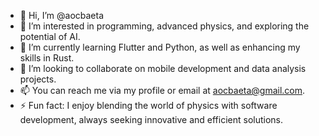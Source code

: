 - 👋 Hi, I’m @aocbaeta
- 👀 I’m interested in programming, advanced physics, and exploring the potential of AI.
- 🌱 I’m currently learning Flutter and Python, as well as enhancing my skills in Rust.
- 💞️ I’m looking to collaborate on mobile development and data analysis projects.
- 📫 You can reach me via my profile or email at aocbaeta@gmail.com.
- ⚡ Fun fact: I enjoy blending the world of physics with software development, always seeking innovative and efficient solutions.

<!---
aocbaeta/aocbaeta is a ✨ special ✨ repository because its `README.md` (this file) appears on your GitHub profile.
You can click the Preview link to take a look at your changes.
--->
